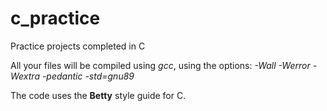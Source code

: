 # c_practice
Practice projects completed in C

All your files will be compiled using *gcc*, using the options:
 *-Wall -Werror -Wextra -pedantic -std=gnu89*

 The code uses the **Betty** style guide for C.

